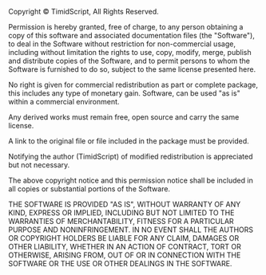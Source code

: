 Copyright © TimidScript, All Rights Reserved.

Permission is hereby granted, free of charge, to any person obtaining a copy
of this software and associated documentation files (the "Software"), to deal
in the Software without restriction for non-commercial usage, including 
without limitation the rights to use, copy, modify, merge, publish and 
distribute copies of the Software, and to permit persons to whom the Software is
furnished to do so, subject to the same license presented here. 

No right is given for commercial redistribution as part or complete package, this
includes any type of monetary gain. Software, can be used "as is" within a 
commercial environment. 

Any derived works must remain free, open source and carry the same license.

A link to the original file or file included in the package must be provided.

Notifying the author (TimidScript) of modified redistribution is appreciated but not
necessary.

The above copyright notice and this permission notice shall be included in
all copies or substantial portions of the Software.

THE SOFTWARE IS PROVIDED "AS IS", WITHOUT WARRANTY OF ANY KIND, EXPRESS OR
IMPLIED, INCLUDING BUT NOT LIMITED TO THE WARRANTIES OF MERCHANTABILITY,
FITNESS FOR A PARTICULAR PURPOSE AND NONINFRINGEMENT. IN NO EVENT SHALL THE
AUTHORS OR COPYRIGHT HOLDERS BE LIABLE FOR ANY CLAIM, DAMAGES OR OTHER
LIABILITY, WHETHER IN AN ACTION OF CONTRACT, TORT OR OTHERWISE, ARISING FROM,
OUT OF OR IN CONNECTION WITH THE SOFTWARE OR THE USE OR OTHER DEALINGS IN
THE SOFTWARE.
